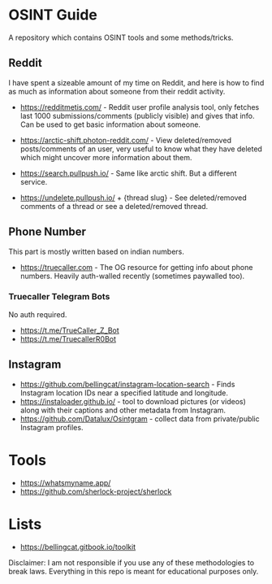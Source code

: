 # OSINT Guide

A repository which contains OSINT tools and some methods/tricks.

## Reddit 

I have spent a sizeable amount of my time on Reddit, and here is how to find as much as information about someone from their reddit activity.

- https://redditmetis.com/ - Reddit user profile analysis tool, only fetches last 1000 submissions/comments (publicly visible) and gives that info. Can be used to get basic information about someone.

- https://arctic-shift.photon-reddit.com/ - View deleted/removed posts/comments of an user, very useful to know what they have deleted which might uncover more information about them.

- https://search.pullpush.io/ - Same like arctic shift. But a different service.

- https://undelete.pullpush.io/ + {thread slug} - See deleted/removed comments of a thread or see a deleted/removed thread.

## Phone Number

This part is mostly written based on indian numbers.

- https://truecaller.com - The OG resource for getting info about phone numbers. Heavily auth-walled recently (sometimes paywalled too).

### Truecaller Telegram Bots

No auth required.

- https://t.me/TrueCaller_Z_Bot
- https://t.me/TruecallerR0Bot


## Instagram
- https://github.com/bellingcat/instagram-location-search - Finds Instagram location IDs near a specified latitude and longitude.
- https://instaloader.github.io/ - tool to download pictures (or videos) along with their captions and other metadata from Instagram.
- https://github.com/Datalux/Osintgram - collect data from private/public Instagram profiles.

# Tools

- https://whatsmyname.app/
- https://github.com/sherlock-project/sherlock

# Lists

- https://bellingcat.gitbook.io/toolkit

Disclaimer: I am not responsible if you use any of these methodologies to break laws. Everything in this repo is meant for educational purposes only.
